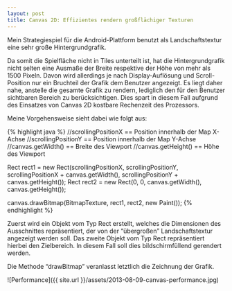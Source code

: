 ```yaml
---
layout: post
title: Canvas 2D: Effizientes rendern großflächiger Texturen
---
```

Mein Strategiespiel für die Android-Plattform benutzt als Landschaftstextur eine sehr große Hintergrundgrafik.

Da somit die Spielfläche nicht in Tiles unterteilt ist, hat die Hintergrundgrafik nicht selten eine Ausmaße der Breite respektive der Höhe von mehr als 1500 Pixeln. Davon wird allerdings je nach Display-Auflösung und Scroll-Position nur ein Bruchteil der Grafik dem Benutzer angezeigt.  Es liegt daher nahe, anstelle die gesamte Grafik zu rendern, lediglich den für den Benutzer sichtbaren Bereich zu berücksichtigen. Dies spart in diesem Fall aufgrund des Einsatzes von Canvas 2D kostbare Rechenzeit des Prozessors.

Meine Vorgehensweise sieht dabei wie folgt aus:

{% highlight java %}
//scrollingPositionX == Position innerhalb der Map X-Achse
//scrollingPositionY == Position innerhalb der Map Y-Achse
//canvas.getWidth()  == Breite des Viewport
//canvas.getHeight() == Höhe des Viewport

Rect rect1 = new Rect(scrollingPositionX, scrollingPositionY, scrollingPositionX + canvas.getWidth(), scrollingPositionY + canvas.getHeight());
Rect rect2 = new Rect(0, 0, canvas.getWidth(), canvas.getHeight());

canvas.drawBitmap(BitmapTexture, rect1, rect2, new Paint());
{% endhighlight %}

Zuerst wird ein Objekt vom Typ Rect erstellt, welches die Dimensionen des Ausschnittes repräsentiert, der von der “übergroßen” Landschaftstextur angezeigt werden soll.
Das zweite Objekt vom Typ Rect repräsentiert hierbei den Zielbereich. In diesem Fall soll dies bildschirmfüllend gerendert werden.

Die Methode “drawBitmap” veranlasst letztlich die Zeichnung der Grafik.

![Performance]({{ site.url }}/assets/2013-08-09-canvas-performance.jpg)